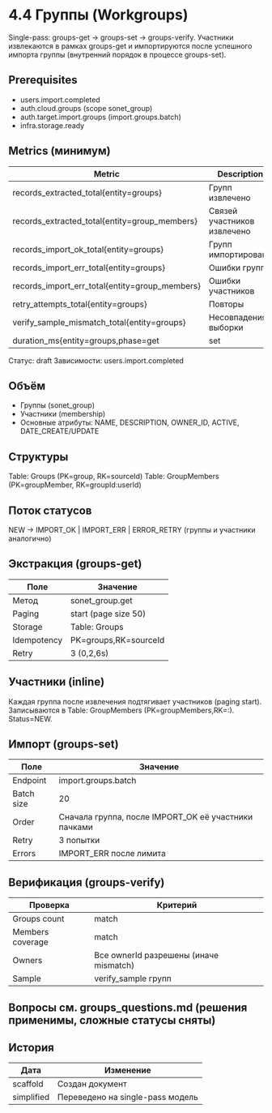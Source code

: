 # 4.4 Группы (Workgroups)

Single-pass: groups-get -> groups-set -> groups-verify. Участники извлекаются в рамках groups-get и импортируются после успешного импорта группы (внутренний порядок в процессе groups-set).

## Prerequisites
- users.import.completed
- auth.cloud.groups (scope sonet_group)
- auth.target.import.groups (import.groups.batch)
- infra.storage.ready

## Metrics (минимум)
| Metric | Description |
|--------|-------------|
| records_extracted_total{entity=groups} | Групп извлечено |
| records_extracted_total{entity=group_members} | Связей участников извлечено |
| records_import_ok_total{entity=groups} | Групп импортировано |
| records_import_err_total{entity=groups} | Ошибки групп |
| records_import_err_total{entity=group_members} | Ошибки участников |
| retry_attempts_total{entity=groups} | Повторы |
| verify_sample_mismatch_total{entity=groups} | Несовпадения выборки |
| duration_ms{entity=groups,phase=get|set|verify} | Длительность фаз |
Статус: draft
Зависимости: users.import.completed

## Объём
- Группы (sonet_group)
- Участники (membership)
- Основные атрибуты: NAME, DESCRIPTION, OWNER_ID, ACTIVE, DATE_CREATE/UPDATE

## Структуры
Table: Groups (PK=group, RK=sourceId)
Table: GroupMembers (PK=groupMember, RK=groupId:userId)

## Поток статусов
NEW -> IMPORT_OK | IMPORT_ERR | ERROR_RETRY (группы и участники аналогично)

## Экстракция (groups-get)
| Поле | Значение |
|------|----------|
| Метод | sonet_group.get |
| Paging | start (page size 50) |
| Storage | Table: Groups |
| Idempotency | PK=groups,RK=sourceId |
| Retry | 3 (0,2,6s) |

## Участники (inline)
Каждая группа после извлечения подтягивает участников (paging start). Записываются в Table: GroupMembers (PK=groupMembers,RK=<groupId>:<userId>). Status=NEW.

## Импорт (groups-set)
| Поле | Значение |
|------|----------|
| Endpoint | import.groups.batch |
| Batch size | 20 |
| Order | Сначала группа, после IMPORT_OK её участники пачками |
| Retry | 3 попытки |
| Errors | IMPORT_ERR после лимита |

## Верификация (groups-verify)
| Проверка | Критерий |
|----------|----------|
| Groups count | match |
| Members coverage | match |
| Owners | Все ownerId разрешены (иначе mismatch) |
| Sample | verify_sample групп |

## Вопросы см. groups_questions.md (решения применимы, сложные статусы сняты)

## История
| Дата | Изменение |
|------|-----------|
| scaffold | Создан документ |
| simplified | Переведено на single-pass модель |

